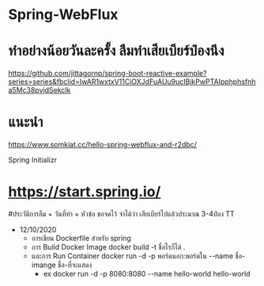 # Spring-WebFlux

# ทำอย่างน้อยวันละครั้ง ลืมทำเสียเบียร์ป๋องนึง
https://github.com/jittagornp/spring-boot-reactive-example?series=series&fbclid=IwAR1wxtxV11CiOXJdFuAUu9ucIBjkPwPTAIpphphsfnha5Mc38pvjdSekclk

# แนะนำ
https://www.somkiat.cc/hello-spring-webflux-and-r2dbc/


Spring Initializr 
# https://start.spring.io/




#ประวัติการลืม  + วันที่ทำ + หัวข้อ  ขอจดไว้
จำได้ว่า เสียเบียร์ไปแล้วประมาณ 3-4ป๋อง TT


- 12/10/2020
   - การเขียน Dockerfile สำหรับ spring 
   - การ Build Docker Image  docker build -t ชื่อไรก็ได้ .
   - และการ Run Container docker run -d -p พอร์ตนอก:พอร์ตใน --name ชื่อ-imange ชื่อ-ที่จะแสดง
     - ex docker run -d -p 8080:8080 --name hello-world hello-world 

